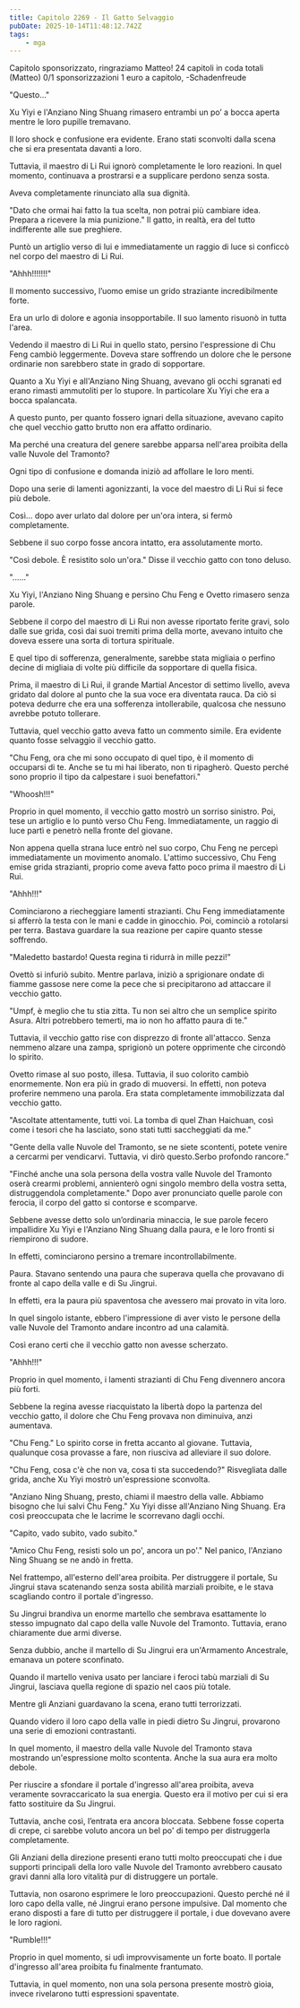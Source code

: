 ```yaml
---
title: Capitolo 2269 - Il Gatto Selvaggio
pubDate: 2025-10-14T11:48:12.742Z
tags:
    - mga
---
```



Capitolo sponsorizzato, ringraziamo Matteo!
24 capitoli in coda totali (Matteo)
0/1 sponsorizzazioni 1 euro a capitolo,
-Schadenfreude


"Questo…"


Xu Yiyi e l'Anziano Ning Shuang rimasero entrambi un po’ a bocca aperta mentre le loro pupille tremavano.


Il loro shock e confusione era evidente. Erano stati sconvolti dalla scena che si era presentata davanti a loro.


Tuttavia, il maestro di Li Rui ignorò completamente le loro reazioni. In quel momento, continuava a prostrarsi e a supplicare perdono senza sosta.


Aveva completamente rinunciato alla sua dignità.


"Dato che ormai hai fatto la tua scelta, non potrai più cambiare idea. Prepara a ricevere la mia punizione." Il gatto, in realtà, era del tutto indifferente alle sue preghiere.


Puntò un artiglio verso di lui e immediatamente un raggio di luce si conficcò nel corpo del maestro di Li Rui.


"Ahhh!!!!!!!"


Il momento successivo, l’uomo emise un grido straziante incredibilmente forte.


Era un urlo di dolore e agonia insopportabile. Il suo lamento risuonò in tutta l'area.


Vedendo il maestro di Li Rui in quello stato, persino l'espressione di Chu Feng cambiò leggermente. Doveva stare soffrendo un dolore che le persone ordinarie non sarebbero state in grado di sopportare.


Quanto a Xu Yiyi e all'Anziano Ning Shuang, avevano gli occhi sgranati ed erano rimasti ammutoliti per lo stupore. In particolare Xu Yiyi che era a bocca spalancata.


A questo punto, per quanto fossero ignari della situazione, avevano capito che quel vecchio gatto brutto non era affatto ordinario.


Ma perché una creatura del genere sarebbe apparsa nell'area proibita della valle Nuvole del Tramonto?


Ogni tipo di confusione e domanda iniziò ad affollare le loro menti.


Dopo una serie di lamenti agonizzanti, la voce del maestro di Li Rui si fece più debole.


Così... dopo aver urlato dal dolore per un'ora intera, si fermò completamente.


Sebbene il suo corpo fosse ancora intatto, era assolutamente morto.


"Così debole. È resistito solo un'ora." Disse il vecchio gatto con tono deluso.


"......"


Xu Yiyi, l'Anziano Ning Shuang e persino Chu Feng e Ovetto rimasero senza parole.


Sebbene il corpo del maestro di Li Rui non avesse riportato ferite gravi, solo dalle sue grida, così dai suoi tremiti prima della morte, avevano intuito che doveva essere una sorta di tortura spirituale.


E quel tipo di sofferenza, generalmente, sarebbe stata migliaia o perfino decine di migliaia di volte più difficile da sopportare di quella fisica.


Prima, il maestro di Li Rui, il grande Martial Ancestor di settimo livello, aveva gridato dal dolore al punto che la sua voce era diventata rauca. Da ciò si poteva dedurre che era una sofferenza intollerabile, qualcosa che nessuno avrebbe potuto tollerare.


Tuttavia, quel vecchio gatto aveva fatto un commento simile. Era evidente quanto fosse selvaggio il vecchio gatto.


"Chu Feng, ora che mi sono occupato di quel tipo, è il momento di occuparsi di te. Anche se tu mi hai liberato, non ti ripagherò. Questo perché sono proprio il tipo da calpestare i suoi benefattori."


"Whoosh!!!"


Proprio in quel momento, il vecchio gatto mostrò un sorriso sinistro. Poi, tese un artiglio e lo puntò verso Chu Feng. Immediatamente, un raggio di luce partì e penetrò nella fronte del giovane.


Non appena quella strana luce entrò nel suo corpo, Chu Feng ne percepì immediatamente un movimento anomalo. L'attimo successivo, Chu Feng emise grida strazianti, proprio come aveva fatto poco prima il maestro di Li Rui.


"Ahhh!!!"


Cominciarono a riecheggiare lamenti strazianti. Chu Feng immediatamente si afferrò la testa con le mani e cadde in ginocchio. Poi, cominciò a rotolarsi per terra. Bastava guardare la sua reazione per capire quanto stesse soffrendo.


"Maledetto bastardo! Questa regina ti ridurrà in mille pezzi!”


Ovettò si infuriò subito. Mentre parlava, iniziò a sprigionare ondate di fiamme gassose nere come la pece che si precipitarono ad attaccare il vecchio gatto.


"Umpf, è meglio che tu stia zitta. Tu non sei altro che un semplice spirito Asura. Altri potrebbero temerti, ma io non ho affatto paura di te.”


Tuttavia, il vecchio gatto rise con disprezzo di fronte all'attacco. Senza nemmeno alzare una zampa, sprigionò un potere opprimente che circondò lo spirito.


Ovetto rimase al suo posto, illesa. Tuttavia, il suo colorito cambiò enormemente. Non era più in grado di muoversi. In effetti, non poteva proferire nemmeno una parola. Era stata completamente immobilizzata dal vecchio gatto.


"Ascoltate attentamente, tutti voi. La tomba di quel Zhan Haichuan, così come i tesori che ha lasciato, sono stati tutti saccheggiati da me."


"Gente della valle Nuvole del Tramonto, se ne siete scontenti, potete venire a cercarmi per vendicarvi. Tuttavia, vi dirò questo.Serbo profondo rancore.”


"Finché anche una sola persona della vostra valle Nuvole del Tramonto oserà crearmi problemi, annienterò ogni singolo membro della vostra setta, distruggendola completamente." Dopo aver pronunciato quelle parole con ferocia, il corpo del gatto si contorse e scomparve.


Sebbene avesse detto solo un’ordinaria minaccia, le sue parole fecero impallidire Xu Yiyi e l'Anziano Ning Shuang dalla paura, e le loro fronti si riempirono di sudore.


In effetti, cominciarono persino a tremare incontrollabilmente.


Paura. Stavano sentendo una paura che superava quella che provavano di fronte al capo della valle e di Su Jingrui.


In effetti, era la paura più spaventosa che avessero mai provato in vita loro.


In quel singolo istante, ebbero l'impressione di aver visto le persone della valle Nuvole del Tramonto andare incontro ad una calamità.


Così erano certi che il vecchio gatto non avesse scherzato.


"Ahhh!!!"


Proprio in quel momento, i lamenti strazianti di Chu Feng divennero ancora più forti.


Sebbene la regina avesse riacquistato la libertà dopo la partenza del vecchio gatto, il dolore che Chu Feng provava non diminuiva, anzi aumentava.


"Chu Feng." Lo spirito corse in fretta accanto al giovane. Tuttavia, qualunque cosa provasse a fare, non riusciva ad alleviare il suo dolore.


"Chu Feng, cosa c'è che non va, cosa ti sta succedendo?" Risvegliata dalle grida, anche Xu Yiyi mostrò un'espressione sconvolta.


"Anziano Ning Shuang, presto, chiami il maestro della valle. Abbiamo bisogno che lui salvi Chu Feng." Xu Yiyi disse all'Anziano Ning Shuang. Era così preoccupata che le lacrime le scorrevano dagli occhi.


"Capito, vado subito, vado subito."


"Amico Chu Feng, resisti solo un po', ancora un po'." Nel panico, l'Anziano Ning Shuang se ne andò in fretta.


Nel frattempo, all'esterno dell'area proibita. Per distruggere il portale, Su Jingrui stava scatenando senza sosta abilità marziali proibite, e le stava scagliando contro il portale d'ingresso.


Su Jingrui brandiva un enorme martello che sembrava esattamente lo stesso impugnato dal capo della valle Nuvole del Tramonto. Tuttavia, erano chiaramente due armi diverse.


Senza dubbio, anche il martello di Su Jingrui era un'Armamento Ancestrale, emanava un potere sconfinato.


Quando il martello veniva usato per lanciare i feroci tabù marziali di Su Jingrui, lasciava quella regione di spazio nel caos più totale.


Mentre gli Anziani guardavano la scena, erano tutti terrorizzati.


Quando videro il loro capo della valle in piedi dietro Su Jingrui, provarono una serie di emozioni contrastanti.


In quel momento, il maestro della valle Nuvole del Tramonto stava mostrando un'espressione molto scontenta. Anche la sua aura era molto debole.


Per riuscire a sfondare il portale d'ingresso all'area proibita, aveva veramente sovraccaricato la sua energia. Questo era il motivo per cui si era fatto sostituire da Su Jingrui.


Tuttavia, anche così, l’entrata era ancora bloccata. Sebbene fosse coperta di crepe, ci sarebbe voluto ancora un bel po' di tempo per distruggerla completamente.


Gli Anziani della direzione presenti erano tutti molto preoccupati che i due supporti principali della loro valle Nuvole del Tramonto avrebbero causato gravi danni alla loro vitalità pur di distruggere un portale.


Tuttavia, non osarono esprimere le loro preoccupazioni. Questo perché né il loro capo della valle, né Jingrui erano persone impulsive. Dal momento che erano disposti a fare di tutto per distruggere il portale, i due dovevano avere le loro ragioni.


"Rumble!!!"


Proprio in quel momento, si udì improvvisamente un forte boato. Il portale d'ingresso all'area proibita fu finalmente frantumato.


Tuttavia, in quel momento, non una sola persona presente mostrò gioia, invece rivelarono tutti espressioni spaventate.


